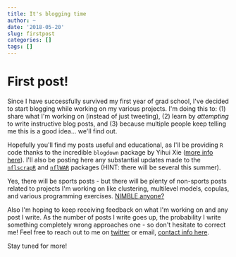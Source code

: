 ```yaml
---
title: It's blogging time 
author: ~
date: '2018-05-20'
slug: firstpost
categories: []
tags: []
---
```


# First post!

Since I have successfully survived my first year of grad school, I've decided to start blogging while working on my various
projects. I'm doing this to: (1) share what I'm working on (instead of just tweeting), (2) learn by _attempting_ to write instructive blog posts, and (3) because multiple people keep telling me this is a good idea... we'll find out.

Hopefully you'll find my posts useful and educational, as I'll be providing `R` code thanks to the incredible `blogdown` package by Yihui Xie ([more info here](https://bookdown.org/yihui/blogdown/)). I'll also be posting here any substantial updates made to the [`nflscrapR`](https://github.com/maksimhorowitz/nflscrapR) and [`nflWAR`](https://github.com/ryurko/nflWAR) packages (HINT: there will be several this summer).

Yes, there will be sports posts - but there will be plenty of non-sports posts related to projects I'm working on like clustering, multilevel models, copulas, and various programming exercises. [NIMBLE anyone?](https://r-nimble.org/)

Also I'm hoping to keep receiving feedback on what I'm working on and any post I write. As the number of posts I write goes up, the probability I write something completely wrong approaches one - so don't hesitate to correct me! Feel free to reach out to me on [twitter](https://twitter.com/Stat_Ron) or email, [contact info here](http://www.stat.cmu.edu/~ryurko/).

Stay tuned for more!